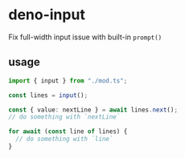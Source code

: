 # deno-input

Fix full-width input issue with built-in `prompt()`

## usage

```typescript
import { input } from "./mod.ts";

const lines = input();

const { value: nextLine } = await lines.next();
// do something with `nextLine`

for await (const line of lines) {
  // do something with `line`
}
```

